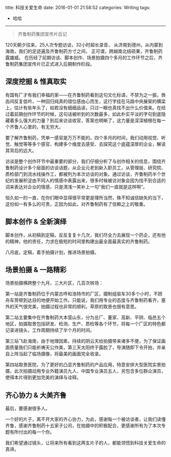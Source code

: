 title: 科技关爱生命
date: 2016-01-01 21:58:52
categories: Writing
tags:
 - 哈哈
---

> 齐鲁制药集团宣传片后记

120天朝夕往来，25人次专题访谈，32小时超长录音，
从济南到德州，从内蒙到海南，我们的足迹遍及齐鲁制药方寸之间，
正可谓，跨越南北结硕果，齐鲁制药露雄威。
在历经了前期访谈、脚本创作、场景拍摄四个多月的工作环节之后，齐鲁制药集团宣传片已正式进入后期制作阶段。

## 深度挖掘 & 惟真取实
有国有厂才有我们幸福的家——在齐鲁制药看到这句文化标语，不禁为之一振，唇齿间反复低吟，一种回归纯真的错位感由心而生，这行字挂在马路中央展架的横梁上，估计有些年头了，如若没有细细品读，只过一眼也真找不出什么价值来。在经过着前期创作环节的时候，这句话被听到的次数最多，如此朴实平淡的字句到底隐藏着多么强大的力量？到后来访谈收官，答案也明晰了，这力量是深深植根在每一个齐鲁人心里的，有无穷大。

要了解齐鲁制药，凭单一感官是万万不能的。四个多月的时间，我们动用视觉、听觉、触觉等等多个感官、构建多个维度去感受、去探究这个底蕴深厚的企业，解读其背后的远大。

访谈是整个创作环节中最重要的部分，我们仔细分析了与创作相关的信息，围绕齐鲁制药设计多个层面的访谈话题，从企业元老到新入职员工，从管理层、研究院、质检部门到流水线操作工，都被列为本次访谈的对象。通过访谈，齐鲁制药半个世纪的发展积淀由不同人的情感中表露出来，很多时候被访对象会因为找不到合适的词来表达对企业的情感，只是清浅一笑补上一句“我们一直就是这样啊”。

恒久如一的一直，在你们眼中显得很平常更是理所当然，殊不知诚信缺失的当下，这份如一有多么的可贵，正因为如此，对齐鲁制药有了信赖之上的敬重。

## 脚本创作 & 全新演绎
脚本创作，从初稿到定稿，反反复复十几次，我们尽全力去展现一个药企，还有他的精神，他的责任，力求在极短的时间里构建出最全面最真实的齐鲁制药。

八月底，定稿，着手拍摄计划，推进场景拍摄。

## 场景拍摄 & 一路精彩
场景拍摄横跨整个九月，三大片区，几百次转场：

第一站是齐鲁制药位于内蒙古呼和浩特市的厂区，摄制组驱车30多个小时，不顾舟车劳顿到达目的地便开始工作。只能说，我们用专业的态度与齐鲁制药看齐，塞外的天气很完美，拍摄过程也非常的顺利，草原的取景也很有意思。

第二站主要集中在齐鲁制药大本营山东，分为总厂、董家、高新、平阴、临邑五个地区，拍摄取景包括研发、检测、生产、质检等各个环节，将每一个厂区的特色都记录进镜头，工作周期持续了半个月的时间。

第三站飞赴海南，由于地理因素，持续的阴云天给拍摄带来诸多不便，为了保证画面质量我们只能祈祷天公作美，第三天太阳终于露脸了，导演随即下令开拍，并亲自上阵当起了临场摄像，将最美的画面完全收录。

第四站取景医院，为了更好的凸显齐鲁制药的产品应用，特意安排大型医院实景拍摄，此次拍摄动用专业外籍演员九人、中国专业演员五人，另包含多位群众演员，使得本片得到更加完美的演绎与诠释。

## 齐心协力 & 大美齐鲁
最后，要感谢很多人。

一个好的片子，离不开大家的齐心协力，为此，感谢每一个被访谈者，让我们读懂齐鲁，感谢齐鲁制药十五家子公司，在拍摄中的积极配合，更感谢所有为了本次专题有所付出的每一个你。

我们希望通过镜头，让将来所有看到这两支片子的人，都能领悟到科技关爱生命的真谛。
